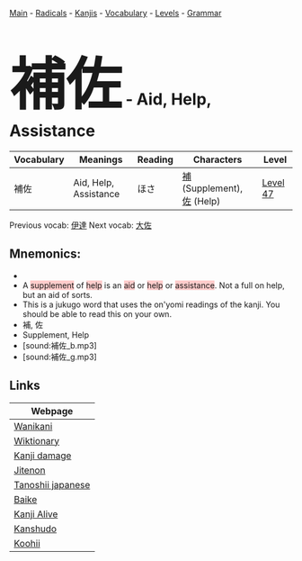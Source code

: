 <style> bigfont {font-size: 100px}</style>
[Main](../README.md) -
[Radicals](../radicals.md) -
[Kanjis](../kanjis.md) -
[Vocabulary](../vocabulary.md) -
[Levels](../levels.md) -
[Grammar](../grammar.md)
# <bigfont> 補佐</bigfont> - Aid, Help, Assistance 

| Vocabulary | Meanings | Reading | Characters | Level |
| --- | --- | --- | --- | --- |
| 補佐 | Aid, Help, Assistance | ほさ |  [補](../kanjis/補.md) (Supplement), [佐](../kanjis/佐.md) (Help) | [Level 47](../levels/wk_level47.md) |

Previous vocab: [伊達](伊達.md) Next vocab: [大佐](大佐.md) 

## Mnemonics:

* 
* A <span style="background-color:#ffcccb"> supplement</span> of <span style="background-color:#ffcccb"> help</span> is an <span style="background-color:#ffcccb"> aid</span> or <span style="background-color:#ffcccb"> help</span> or <span style="background-color:#ffcccb"> assistance</span>. Not a full on help, but an aid of sorts.
* This is a jukugo word that uses the on'yomi readings of the kanji. You should be able to read this on your own.
* 補, 佐
* Supplement, Help
* [sound:補佐_b.mp3]
* [sound:補佐_g.mp3]


## Links 

| Webpage |
| --- |
| [Wanikani          ](https://www.wanikani.com/kanji/補佐) |
| [Wiktionary        ](https://en.wiktionary.org/wiki/補佐) |
| [Kanji damage      ](http://www.kanjidamage.com/kanji/search?utf8=✓&q=補佐) |
| [Jitenon           ](https://jitenon.com/kanji/補佐) |
| [Tanoshii japanese ](https://www.tanoshiijapanese.com/dictionary/kanji.cfm?k=補佐) |
| [Baike             ](https://baike.baidu.com/item/補佐) |
| [Kanji Alive       ](https://app.kanjialive.com/補佐) |
| [Kanshudo          ](https://www.kanshudo.com/searchmn?q=補佐) |
| [Koohii            ](https://kanji.koohii.com/study/kanji/補佐) |
